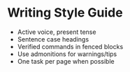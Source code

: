 # Writing Style Guide
- Active voice, present tense
- Sentence case headings
- Verified commands in fenced blocks
- Use admonitions for warnings/tips
- One task per page when possible
